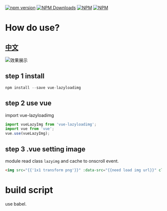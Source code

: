 [![npm version](https://badge.fury.io/js/vue-lazyloadimg.svg)](http://badge.fury.io/js/vue-lazyloadimg)
[![NPM Downloads](https://img.shields.io/npm/dm/vue-lazyloadimg.svg)](https://www.npmjs.com/package/vue-lazyloadimg)
[![NPM](https://nodei.co/npm/vue-lazyloadimg.png?downloads=true&downloadRank=true&stars=true)](https://nodei.co/npm/vue-lazyloadimg/)
[![NPM](https://nodei.co/npm-dl/vue-lazyloadimg.png?height=3)](https://nodei.co/npm/vue-lazyloadimg/)

# How do use?
## [中文](README.CN.md)
![效果展示](http://ww3.sinaimg.cn/large/882a72d0gw1f7qycyxootg20i70hd7wh.gif)
## step 1 install
```javascript
npm install --save vue-lazyloadimg
```

## step 2 use vue
import vue-lazyloadimg
```javascript
import vueLazyImg from 'vue-lazyloadimg';
import vue from 'vue';
vue.use(vueLazyImg);
```

## step 3 .vue setting image
module read class `lazyimg` and cache to onscroll event.
``` html
<img src="{{'1x1 transform png'}}" :data-src="{{need load img url}}" class="lazyimg" alt="">
```

# build script
use babel.